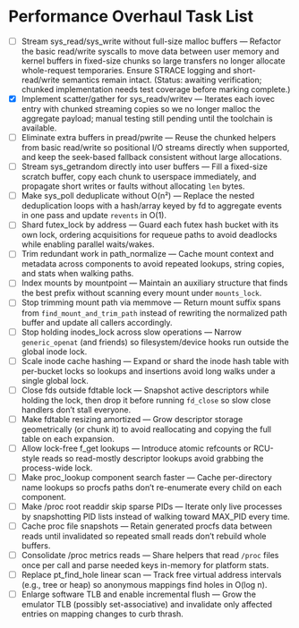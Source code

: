 # Performance Overhaul Task List

- [ ] Stream sys_read/sys_write without full-size malloc buffers — Refactor the basic read/write syscalls to move data between user memory and kernel buffers in fixed-size chunks so large transfers no longer allocate whole-request temporaries. Ensure STRACE logging and short-read/write semantics remain intact. (Status: awaiting verification; chunked implementation needs test coverage before marking complete.)
- [x] Implement scatter/gather for sys_readv/writev — Iterates each iovec entry with chunked streaming copies so we no longer malloc the aggregate payload; manual testing still pending until the toolchain is available.
- [ ] Eliminate extra buffers in pread/pwrite — Reuse the chunked helpers from basic read/write so positional I/O streams directly when supported, and keep the seek-based fallback consistent without large allocations.
- [ ] Stream sys_getrandom directly into user buffers — Fill a fixed-size scratch buffer, copy each chunk to userspace immediately, and propagate short writes or faults without allocating `len` bytes.
- [ ] Make sys_poll deduplicate without O(n²) — Replace the nested deduplication loops with a hash/array keyed by fd to aggregate events in one pass and update `revents` in O(1).
- [ ] Shard futex_lock by address — Guard each futex hash bucket with its own lock, ordering acquisitions for requeue paths to avoid deadlocks while enabling parallel waits/wakes.
- [ ] Trim redundant work in path_normalize — Cache mount context and metadata across components to avoid repeated lookups, string copies, and stats when walking paths.
- [ ] Index mounts by mountpoint — Maintain an auxiliary structure that finds the best prefix without scanning every mount under `mounts_lock`.
- [ ] Stop trimming mount path via memmove — Return mount suffix spans from `find_mount_and_trim_path` instead of rewriting the normalized path buffer and update all callers accordingly.
- [ ] Stop holding inodes_lock across slow operations — Narrow `generic_openat` (and friends) so filesystem/device hooks run outside the global inode lock.
- [ ] Scale inode cache hashing — Expand or shard the inode hash table with per-bucket locks so lookups and insertions avoid long walks under a single global lock.
- [ ] Close fds outside fdtable lock — Snapshot active descriptors while holding the lock, then drop it before running `fd_close` so slow close handlers don’t stall everyone.
- [ ] Make fdtable resizing amortized — Grow descriptor storage geometrically (or chunk it) to avoid reallocating and copying the full table on each expansion.
- [ ] Allow lock-free f_get lookups — Introduce atomic refcounts or RCU-style reads so read-mostly descriptor lookups avoid grabbing the process-wide lock.
- [ ] Make proc_lookup component search faster — Cache per-directory name lookups so procfs paths don’t re-enumerate every child on each component.
- [ ] Make /proc root readdir skip sparse PIDs — Iterate only live processes by snapshotting PID lists instead of walking toward MAX_PID every time.
- [ ] Cache proc file snapshots — Retain generated procfs data between reads until invalidated so repeated small reads don’t rebuild whole buffers.
- [ ] Consolidate /proc metrics reads — Share helpers that read `/proc` files once per call and parse needed keys in-memory for platform stats.
- [ ] Replace pt_find_hole linear scan — Track free virtual address intervals (e.g., tree or heap) so anonymous mappings find holes in O(log n).
- [ ] Enlarge software TLB and enable incremental flush — Grow the emulator TLB (possibly set-associative) and invalidate only affected entries on mapping changes to curb thrash.
